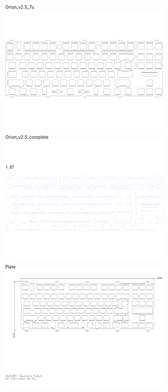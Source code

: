 <br/>Orion_v2.5_7u<br/>![image](Orion_v2.5_7u.png)<br/>
<br/>Orion_v2.5_complete<br/>![image](Orion_v2.5_complete.png)<br/>
<br/>Plate<br/>![image](Plate.png)<br/>
